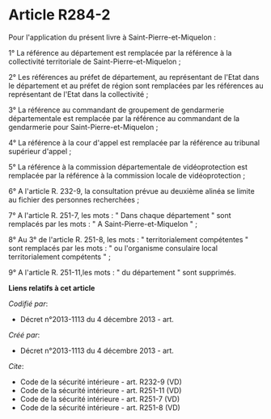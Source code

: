 # Article R284-2

Pour l'application du présent livre à Saint-Pierre-et-Miquelon : 

1° La référence au département est remplacée par la référence à la collectivité territoriale de Saint-Pierre-et-Miquelon ; 

2° Les références au préfet de département, au représentant de l'Etat dans le département et au préfet de région sont
remplacées par les références au représentant de l'Etat dans la collectivité ; 

3° La référence au commandant de groupement de gendarmerie départementale est remplacée par la référence au commandant de la
gendarmerie pour Saint-Pierre-et-Miquelon ; 

4° La référence à la cour d'appel est remplacée par la référence au tribunal supérieur d'appel ; 

5° La référence à la commission départementale de vidéoprotection est remplacée par la référence à la commission locale de
vidéoprotection ; 

6° A l'article R. 232-9, la consultation prévue au deuxième alinéa se limite au fichier des personnes recherchées ; 

7° A l'article R. 251-7, les mots : " Dans chaque département " sont remplacés par les mots : " A Saint-Pierre-et-Miquelon
" ; 

8° Au 3° de l'article R. 251-8, les mots : " territorialement compétentes " sont remplacés par les mots : " ou l'organisme
consulaire local territorialement compétents " ; 

9° A l'article R. 251-11,les mots : " du département " sont supprimés.

**Liens relatifs à cet article**

_Codifié par_:

  - Décret n°2013-1113 du 4 décembre 2013 - art.

_Créé par_:

  - Décret n°2013-1113 du 4 décembre 2013 - art.

_Cite_:

  - Code de la sécurité intérieure - art. R232-9 (VD)
  - Code de la sécurité intérieure - art. R251-11 (VD)
  - Code de la sécurité intérieure - art. R251-7 (VD)
  - Code de la sécurité intérieure - art. R251-8 (VD)
